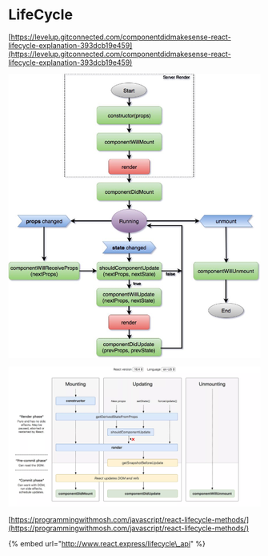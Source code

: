 # LifeCycle

[https://levelup.gitconnected.com/componentdidmakesense-react-lifecycle-explanation-393dcb19e459](https://levelup.gitconnected.com/componentdidmakesense-react-lifecycle-explanation-393dcb19e459)

![](../../.gitbook/assets/react_imp.jpeg)

![](../../.gitbook/assets/image.png)

[https://programmingwithmosh.com/javascript/react-lifecycle-methods/](https://programmingwithmosh.com/javascript/react-lifecycle-methods/)



{% embed url="http://www.react.express/lifecycle\_api" %}



